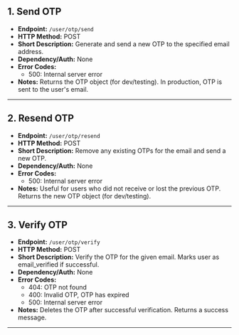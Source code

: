 ## 1. Send OTP

- **Endpoint:** `/user/otp/send`
- **HTTP Method:** POST
- **Short Description:** Generate and send a new OTP to the specified email address.
- **Dependency/Auth:** None
- **Error Codes:**
  - 500: Internal server error
- **Notes:** Returns the OTP object (for dev/testing). In production, OTP is sent to the user's email.

---

## 2. Resend OTP

- **Endpoint:** `/user/otp/resend`
- **HTTP Method:** POST
- **Short Description:** Remove any existing OTPs for the email and send a new OTP.
- **Dependency/Auth:** None
- **Error Codes:**
  - 500: Internal server error
- **Notes:** Useful for users who did not receive or lost the previous OTP. Returns the new OTP object (for dev/testing).

---

## 3. Verify OTP

- **Endpoint:** `/user/otp/verify`
- **HTTP Method:** POST
- **Short Description:** Verify the OTP for the given email. Marks user as email_verified if successful.
- **Dependency/Auth:** None
- **Error Codes:**
  - 404: OTP not found
  - 400: Invalid OTP, OTP has expired
  - 500: Internal server error
- **Notes:** Deletes the OTP after successful verification. Returns a success message.

---
